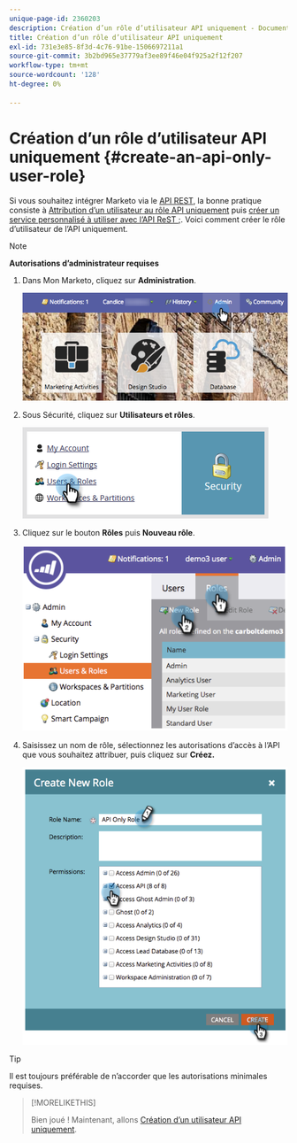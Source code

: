 ```yaml
---
unique-page-id: 2360203
description: Création d’un rôle d’utilisateur API uniquement - Documents Marketo - Documentation du produit
title: Création d’un rôle d’utilisateur API uniquement
exl-id: 731e3e85-8f3d-4c76-91be-1506697211a1
source-git-commit: 3b2bd965e37779af3ee89f46e04f925a2f12f207
workflow-type: tm+mt
source-wordcount: '128'
ht-degree: 0%

---
```


# Création d’un rôle d’utilisateur API uniquement {#create-an-api-only-user-role}

Si vous souhaitez intégrer Marketo via le [API REST](https://developers.marketo.com/documentation/rest/), la bonne pratique consiste à [Attribution d’un utilisateur au rôle API uniquement](/help/marketo/product-docs/administration/users-and-roles/create-an-api-only-user.md) puis [créer un service personnalisé à utiliser avec l’API ReST ;](/help/marketo/product-docs/administration/additional-integrations/create-a-custom-service-for-use-with-rest-api.md). Voici comment créer le rôle d’utilisateur de l’API uniquement.

>[!NOTE]
>
>**Autorisations d’administrateur requises**

1. Dans Mon Marketo, cliquez sur **Administration**.

   ![](assets/adminhand-1.png)

1. Sous Sécurité, cliquez sur **Utilisateurs et rôles**.

   ![](assets/two.png)

1. Cliquez sur le bouton **Rôles** puis **Nouveau rôle**.

   ![](assets/image2014-9-16-13-3a47-3a12.png)

1. Saisissez un nom de rôle, sélectionnez les autorisations d’accès à l’API que vous souhaitez attribuer, puis cliquez sur **Créez.**

   ![](assets/image2014-9-16-13-3a47-3a36.png)

>[!TIP]
>
>Il est toujours préférable de n’accorder que les autorisations minimales requises.

>[!MORELIKETHIS]
>
>Bien joué ! Maintenant, allons [Création d’un utilisateur API uniquement](/help/marketo/product-docs/administration/users-and-roles/create-an-api-only-user.md).
